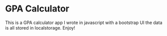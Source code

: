 GPA Calculator
==============

This is a GPA calculator app I wrote in javascript with a bootstrap UI
the data is all stored in localstorage. Enjoy!
